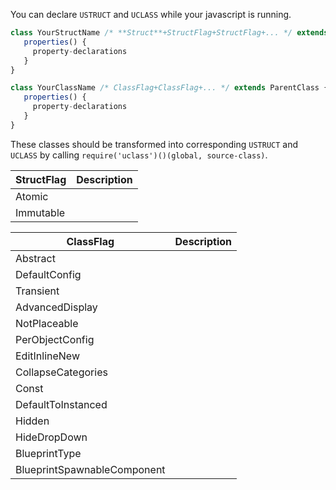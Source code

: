 You can declare `USTRUCT` and `UCLASS` while your javascript is running.

```js
class YourStructName /* **Struct**+StructFlag+StructFlag+... */ extends BaseStruct {
   properties() {
     property-declarations
   }
}
```

```js
class YourClassName /* ClassFlag+ClassFlag+... */ extends ParentClass {
   properties() {
     property-declarations
   }
}
```

These classes should be transformed into corresponding `USTRUCT` and `UCLASS` by calling `require('uclass')()(global, source-class)`. 

StructFlag | Description
-----------|------------
Atomic|
Immutable|

ClassFlag | Description
----------|------------
Abstract|
DefaultConfig|
Transient|
AdvancedDisplay|
NotPlaceable|
PerObjectConfig|
EditInlineNew|
CollapseCategories|
Const|
DefaultToInstanced|
Hidden|
HideDropDown|
BlueprintType|
BlueprintSpawnableComponent|